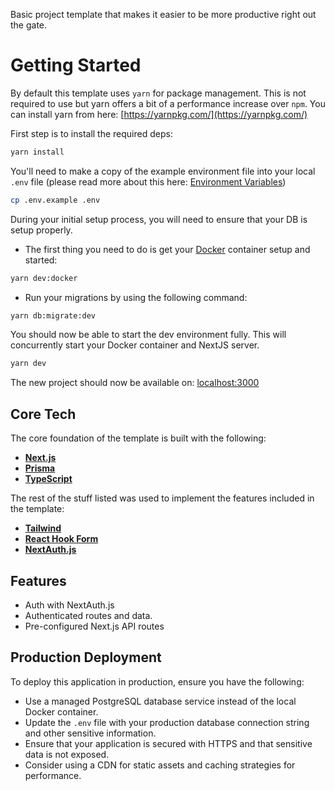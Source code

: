 Basic project template that makes it easier to be more productive right out the gate.

# Getting Started

By default this template uses `yarn` for package management. This is not required to use but yarn offers a bit of a performance increase over `npm`. You can install yarn from here: [https://yarnpkg.com/](https://yarnpkg.com/)

First step is to install the required deps:

```bash
yarn install
```

You'll need to make a copy of the example environment file into your local `.env` file (please read more about this here: [Environment Variables](./docs/EnvironmentVariables.md))

```bash
cp .env.example .env
```

During your initial setup process, you will need to ensure that your DB is setup properly.

- The first thing you need to do is get your [Docker](./docs/Docker.md) container setup and started:

```bash
yarn dev:docker
```

- Run your migrations by using the following command:

```bash
yarn db:migrate:dev
```

You should now be able to start the dev environment fully. This will concurrently start your Docker container and NextJS server.

```bash
yarn dev
```

The new project should now be available on: [localhost:3000](http://localhost:3000)

## Core Tech

The core foundation of the template is built with the following:

- **[Next.js](https://nextjs.org/)**
- **[Prisma](https://www.prisma.io/)**
- **[TypeScript](https://www.typescriptlang.org/)**

The rest of the stuff listed was used to implement the features included in the template:

- **[Tailwind](https://tailwindcss.com/)**
- **[React Hook Form](https://react-hook-form.com/)**
- **[NextAuth.js](https://next-auth.js.org/)**

## Features

- Auth with NextAuth.js
- Authenticated routes and data.
- Pre-configured Next.js API routes

## Production Deployment

To deploy this application in production, ensure you have the following:

- Use a managed PostgreSQL database service instead of the local Docker container.
- Update the `.env` file with your production database connection string and other sensitive information.
- Ensure that your application is secured with HTTPS and that sensitive data is not exposed.
- Consider using a CDN for static assets and caching strategies for performance.

